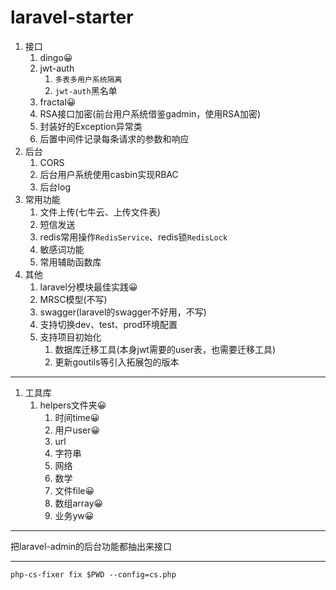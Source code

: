 # laravel-starter



1. 接口
    1. dingo😀
    2. jwt-auth
        1. `多表多用户系统隔离`
        2. `jwt-auth`黑名单
    3. fractal😀
    4. RSA接口加密(前台用户系统借鉴gadmin，使用RSA加密)
    5. 封装好的Exception异常类
    6. 后置中间件记录每条请求的参数和响应
2. 后台
    1. CORS
    2. 后台用户系统使用casbin实现RBAC
    3. 后台log
3. 常用功能
    1. 文件上传(七牛云、上传文件表)
    2. 短信发送
    3. redis常用操作`RedisService`、redis锁`RedisLock`
    4. 敏感词功能
    5. 常用辅助函数库
4. 其他
    1. laravel分模块最佳实践😀
    2. MRSC模型(不写)
    3. swagger(laravel的swagger不好用，不写)
    4. 支持切换dev、test、prod环境配置
    5. 支持项目初始化
        1. 数据库迁移工具(本身jwt需要的user表，也需要迁移工具)
        2. 更新goutils等引入拓展包的版本





---

1. 工具库
    1. helpers文件夹😀
        1. 时间time😀
        2. 用户user😀
        3. url
        4. 字符串
        5. 网络
        6. 数学
        7. 文件file😀
        8. 数组array😀
        9. 业务yw😀

---

把laravel-admin的后台功能都抽出来接口

---


`php-cs-fixer fix $PWD --config=cs.php`


